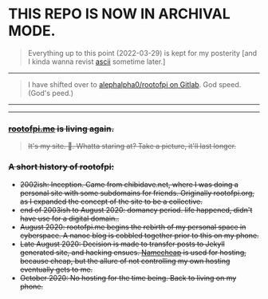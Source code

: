 # THIS REPO IS NOW IN ARCHIVAL MODE.

> Everything up to this point (2022-03-29) is kept for my posterity [and I kinda wanna revist [ascii](alephalpha0/ascii) sometime later.]
---
> I have shifted over to [alephalpha0/rootofpi on Gitlab](https://gitlab.com/alephalpha0/rootofpi). God speed. (God's peed.)
---
---
### ~~[rootofpi.me](#) is living again.~~

> ~~It's my site. :shrug:. Whatta staring at? Take a picture, it'll last longer.~~  

### ~~A short history of rootofpi:~~ 
 * ~~2002ish: Inception. Came from chibidave.net, where I was doing a personal site with some subdomains for friends. Originally rootofpi.org, as I expanded the concept of the site to be a collective.~~ 
 * ~~end of 2003ish to August 2020: domancy period. life happened, didn't have use for a digital domain..~~ 
 * ~~August 2020: rootofpi.me begins the rebirth of my personal space in cyberspace. A nanoc blog is cobbled together prior to this on my phone.~~ 
 * ~~Late August 2020: Decision is made to transfer posts to Jekyll generated site, and hacking ensues. [Namecheap](https://namecheap.com) is used for hosting, because cheap, but the allure of not controlling my own hosting eventually gets to me.~~ 
 * ~~October 2020: No hosting for the time being. Back to living on my phone.~~ 
